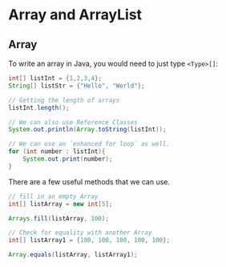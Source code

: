 # Array and ArrayList

## Array

To write an array in Java, you would need to just type `<Type>[]`:

```Java
int[] listInt = {1,2,3,4};
String[] listStr = {"Hello", "World"};

// Getting the length of arrays
listInt.length();

// We can also use Reference Classes
System.out.println(Array.toString(listInt));

// We can use an `enhanced for loop` as well.
for (int number : listInt){
    System.out.print(number);
}
```

There are a few useful methods that we can use.

```Java
// fill in an empty Array
int[] listArray = new int[5];

Arrays.fill(listArray, 100);

// Check for equality with another Array
int[] listArray1 = {100, 100, 100, 100, 100};

Array.equals(listArray, listArray1);
```
